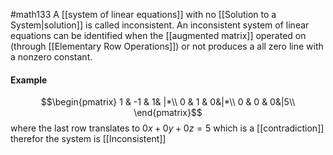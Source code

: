 #math133 
A [[system of linear equations]] with no [[Solution to a System|solution]] is called inconsistent. An inconsistent system of linear equations can be identified when the [[augmented matrix]] operated on (through [[Elementary Row Operations]]) or not produces a all zero line with a nonzero constant.

#### Example
$$\begin{pmatrix}  
1 & -1 & 1& |*\\  
0 & 1 & 0&|*\\
0 & 0 & 0&|5\\
\end{pmatrix}$$
where the last row translates to $0x+0y+0z=5$ which is a [[contradiction]] therefor the system is [[Inconsistent]]